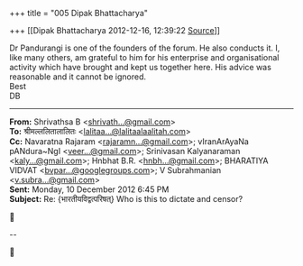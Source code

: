 +++
title = "005 Dipak Bhattacharya"

+++
[[Dipak Bhattacharya	2012-12-16, 12:39:22 [Source](https://groups.google.com/g/bvparishat/c/jMS_ZHbgQYE)]]



Dr Pandurangi is one of the founders of the forum. He also conducts it. I, like many others, am grateful to him for his enterprise and organisational activity which have brought and kept us together here. His advice was reasonable and it cannot be ignored.  
Best  
DB  

  

  

------------------------------------------------------------------------

**From:** Shrivathsa B \<[shrivath...@gmail.com]()\>  
**To:** श्रीमल्ललितालालितः \<[lalitaa...@lalitaalaalitah.com]()\>  
**Cc:** Navaratna Rajaram \<[rajaramn...@gmail.com]()\>; vIranArAyaNa pANdura\~NgI \<[veer...@gmail.com]()\>; Srinivasan Kalyanaraman \<[kaly...@gmail.com]()\>; Hnbhat B.R. \<[hnbh...@gmail.com]()\>; BHARATIYA VIDVAT \<[bvpar...@googlegroups.com]()\>; V Subrahmanian \<[v.subra...@gmail.com]()\>  
**Sent:** Monday, 10 December 2012 6:45 PM  
**Subject:** Re: {भारतीयविद्वत्परिषत्} Who is this to dictate and censor?  

  



--  



